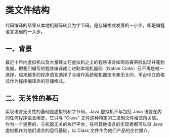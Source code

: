 #  类文件结构

代码编译的结果从本地机器码转变为字节码，是存储格式发展的一小步，却是编程语言发展的一大步。

## 一、背景

最近十年内虚拟机以及大量建立在虚拟机之上的程序语言如雨后春笋般出现并蓬勃发展，把我们编写的程序编译成二进制本地机器码（Native Code）已不再是唯一选择，越来越多的程序语言选择了与操作系统和机器指令集无关的，平台中立的格式作为程序编译后的存储格式。



## 二、无关性的基石

实现语言无关性的基础是虚拟机和字节码，Java 虚拟机不与包括 Java 语言在内的任何程序语言绑定，它只与 "Class" 文件这种特定的二进制文件格式所关联。作为一个通用的、与机器无关的执行平台，任何其他语言的实现者都可以将 Java 虚拟机作为他们语言的运行基础，以 Class 文件作为他们产品的交付媒介。

